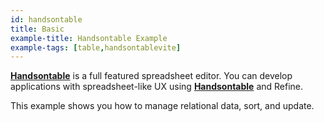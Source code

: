 ```yaml
---
id: handsontable
title: Basic
example-title: Handsontable Example
example-tags: [table,handsontablevite]
---
```


[**Handsontable**](https://handsontable.com/) is a full featured spreadsheet editor. You can develop applications with spreadsheet-like UX using [**Handsontable**](https://handsontable.com/) and Refine.

This example shows you how to manage relational data, sort, and update.

<CodeSandboxExample path="table-handson" />
